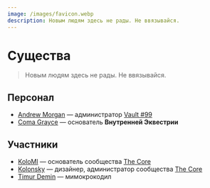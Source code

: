 ```yaml
---
image: /images/favicon.webp
description: Новым людям здесь не рады. Не ввязывайся.
---
```


# Существа

> Новым людям здесь не рады. Не ввязывайся.

## Персонал

- [Andrew Morgan](https://amorgan.xyz) — администратор [Vault #99](/how/peertube.md)
- [Coma Grayce](/who/commagray.md) — основатель **Внутренней Эквестрии**

## Участники

- [KoloMl](http://kolo.gq) — основатель сообщества [The Core](https://discordapp.com/invite/cHRkZvZ)
- [Kolonsky](https://klnsk.ddns.net) — дизайнер, администратор сообщества [The Core](https://discordapp.com/invite/cHRkZvZ)
- [Timur Demin](https://tdem.in) — мимокрокодил
